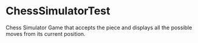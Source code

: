 # ChessSimulatorTest
Chess Simulator Game that accepts the piece and displays all the possible moves from its current position.
